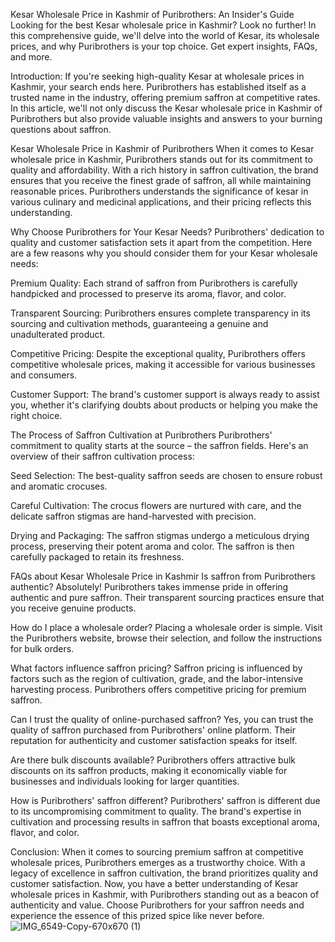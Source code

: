 Kesar Wholesale Price in Kashmir of Puribrothers: An Insider's Guide
Looking for the best Kesar wholesale price in Kashmir? Look no further! In this comprehensive guide, we'll delve into the world of Kesar, its wholesale prices, and why Puribrothers is your top choice. Get expert insights, FAQs, and more.

Introduction:
If you're seeking high-quality Kesar at wholesale prices in Kashmir, your search ends here. Puribrothers has established itself as a trusted name in the industry, offering premium saffron at competitive rates. In this article, we'll not only discuss the Kesar wholesale price in Kashmir of Puribrothers but also provide valuable insights and answers to your burning questions about saffron.

Kesar Wholesale Price in Kashmir of Puribrothers
When it comes to Kesar wholesale price in Kashmir, Puribrothers stands out for its commitment to quality and affordability. With a rich history in saffron cultivation, the brand ensures that you receive the finest grade of saffron, all while maintaining reasonable prices. Puribrothers understands the significance of kesar in various culinary and medicinal applications, and their pricing reflects this understanding.

Why Choose Puribrothers for Your Kesar Needs?
Puribrothers' dedication to quality and customer satisfaction sets it apart from the competition. Here are a few reasons why you should consider them for your Kesar wholesale needs:

Premium Quality: Each strand of saffron from Puribrothers is carefully handpicked and processed to preserve its aroma, flavor, and color.

Transparent Sourcing: Puribrothers ensures complete transparency in its sourcing and cultivation methods, guaranteeing a genuine and unadulterated product.

Competitive Pricing: Despite the exceptional quality, Puribrothers offers competitive wholesale prices, making it accessible for various businesses and consumers.

Customer Support: The brand's customer support is always ready to assist you, whether it's clarifying doubts about products or helping you make the right choice.

The Process of Saffron Cultivation at Puribrothers
Puribrothers' commitment to quality starts at the source – the saffron fields. Here's an overview of their saffron cultivation process:

Seed Selection: The best-quality saffron seeds are chosen to ensure robust and aromatic crocuses.

Careful Cultivation: The crocus flowers are nurtured with care, and the delicate saffron stigmas are hand-harvested with precision.

Drying and Packaging: The saffron stigmas undergo a meticulous drying process, preserving their potent aroma and color. The saffron is then carefully packaged to retain its freshness.

FAQs about Kesar Wholesale Price in Kashmir
Is saffron from Puribrothers authentic?
Absolutely! Puribrothers takes immense pride in offering authentic and pure saffron. Their transparent sourcing practices ensure that you receive genuine products.

How do I place a wholesale order?
Placing a wholesale order is simple. Visit the Puribrothers website, browse their selection, and follow the instructions for bulk orders.

What factors influence saffron pricing?
Saffron pricing is influenced by factors such as the region of cultivation, grade, and the labor-intensive harvesting process. Puribrothers offers competitive pricing for premium saffron.

Can I trust the quality of online-purchased saffron?
Yes, you can trust the quality of saffron purchased from Puribrothers' online platform. Their reputation for authenticity and customer satisfaction speaks for itself.

Are there bulk discounts available?
Puribrothers offers attractive bulk discounts on its saffron products, making it economically viable for businesses and individuals looking for larger quantities.

How is Puribrothers' saffron different?
Puribrothers' saffron is different due to its uncompromising commitment to quality. The brand's expertise in cultivation and processing results in saffron that boasts exceptional aroma, flavor, and color.

Conclusion:
When it comes to sourcing premium saffron at competitive wholesale prices, Puribrothers emerges as a trustworthy choice. With a legacy of excellence in saffron cultivation, the brand prioritizes quality and customer satisfaction. Now, you have a better understanding of Kesar wholesale prices in Kashmir, with Puribrothers standing out as a beacon of authenticity and value. Choose Puribrothers for your saffron needs and experience the essence of this prized spice like never before.
![IMG_6549-Copy-670x670 (1)](https://github.com/Puribrothers/Puribrothers/assets/141738314/7df9c8e5-ef51-4c07-921b-5b6a7a8de778)
